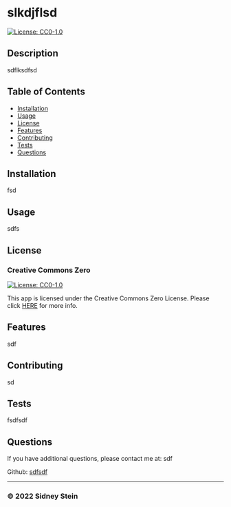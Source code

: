 
  # slkdjflsd

  [![License: CC0-1.0](https://licensebuttons.net/l/zero/1.0/80x15.png)](http://creativecommons.org/publicdomain/zero/1.0/)

  ## Description

  sdflksdfsd

  ## Table of Contents

  - [Installation](#installation)
  - [Usage](#usage)
  - [License](#license)
  - [Features](#features)
  - [Contributing](#contributing)
  - [Tests](#tests)
  - [Questions](#questions)

  ## Installation

  fsd

  ## Usage

  sdfs

  ## License

  ### Creative Commons Zero


  [![License: CC0-1.0](https://licensebuttons.net/l/zero/1.0/80x15.png)](http://creativecommons.org/publicdomain/zero/1.0/)

  This app is licensed under the Creative Commons Zero License. Please click [HERE](http://creativecommons.org/publicdomain/zero/1.0/) for more info.

  ## Features

  sdf

  ## Contributing

  sd

  ## Tests

  fsdfsdf

  ## Questions

  If you have additional questions, please contact me at: sdf

  Github: [sdfsdf](https://github.com/sdfsdf)

  --------------------------------------

  ### &copy; 2022 Sidney Stein


  
